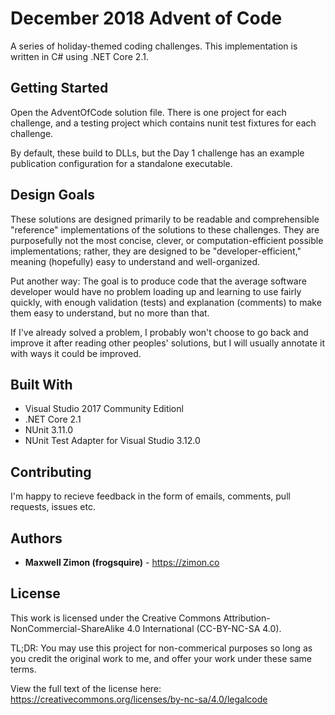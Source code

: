# December 2018 Advent of Code

A series of holiday-themed coding challenges. This implementation is written in C# using .NET Core 2.1.

## Getting Started

Open the AdventOfCode solution file. There is one project for each challenge, and a testing project which contains nunit test fixtures for each challenge.

By default, these build to DLLs, but the Day 1 challenge has an example publication configuration for a standalone executable.

## Design Goals

These solutions are designed primarily to be readable and comprehensible "reference" implementations of the solutions to these challenges. They are purposefully not the most concise, clever, or computation-efficient possible implementations; rather, they are designed to be "developer-efficient," meaning (hopefully) easy to understand and well-organized.

Put another way: The goal is to produce code that the average software developer would have no problem loading up and learning to use fairly quickly, with enough validation (tests) and explanation (comments) to make them easy to understand, but no more than that.

If I've already solved a problem, I probably won't choose to go back and improve it after reading other peoples' solutions, but I will usually annotate it with ways it could be improved.

## Built With

* Visual Studio 2017 Community Editionl
* .NET Core 2.1
* NUnit 3.11.0
* NUnit Test Adapter for Visual Studio 3.12.0

## Contributing

I'm happy to recieve feedback in the form of emails, comments, pull requests, issues etc. 

## Authors

* **Maxwell Zimon (frogsquire)** - https://zimon.co

## License

This work is licensed under the Creative Commons Attribution-NonCommercial-ShareAlike 4.0 International (CC-BY-NC-SA 4.0).

TL;DR: You may use this project for non-commerical purposes so long as you credit the original work to me, and offer your work under these same terms.

View the full text of the license here: https://creativecommons.org/licenses/by-nc-sa/4.0/legalcode